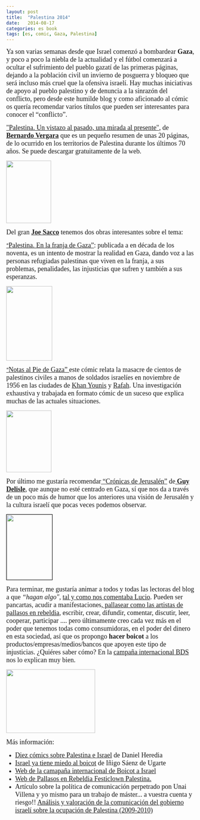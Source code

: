 ```yaml
---
layout: post
title:  "Palestina 2014"
date:   2014-08-17
categories: es book 
tags: [es, comic, Gaza, Palestina]
---
```

<p><span style="font-family:Ubuntu Light;"><span style="font-size:large;">Ya son varias semanas desde que Israel comenzó a bombardear<strong> Gaza</strong>, y poco a poco la niebla de la actualidad y el fútbol comenzará a ocultar el sufrimiento del pueblo gazatí de las primeras páginas, dejando a la población civil un invierno de posguerra y bloqueo que será incluso más cruel que la ofensiva israelí. Hay muchas iniciativas de apoyo al pueblo palestino y de denuncia a la sinrazón del conflicto, pero desde este humilde blog y como aficionado al cómic os quería recomendar varios títulos que pueden ser interesantes para conocer el “conflicto”.</span></span>
  
<span style="font-family:Ubuntu Light;"><span style="font-size:large;"> <a href="http://www.bernardovergara.com/2013/09/palestina-edicion-digital-gratuita.html" target="_blank">"Palestina. Un vistazo al pasado, una mirada al presente"</a>, de <strong><a title="Bernardo Vergara" href="http://www.territoriovergara.es/" target="_blank">Bernardo Vergara</a></strong> que es un pequeño resumen de unas 20 páginas, de lo ocurrido en los territorios de Palestina durante los últimos 70 años. Se puede descargar gratuitamente de la web.  </span></span></p><p><span style="font-family:Ubuntu Light;"><span style="font-size:large;"><a href="http://www.bernardovergara.com/2013/09/palestina-edicion-digital-gratuita.html"><img class="aligncenter" title="Palestina. Un vistazo al pasado, una mirada al presente" src="http://izaroblog.files.wordpress.com/2014/08/a3eb0-palestinaportada.jpg" alt="" width="120" height="167" /></a></span></span></p><p><span style="font-family:Ubuntu Light;"><span style="font-size:large;">Del gran <strong><a title="Joe Sacco" href="http://es.wikipedia.org/wiki/Joe_Sacco" target="_blank">Joe Sacco</a></strong> tenemos dos obras interesantes sobre el tema: </span></span></p><p><a title="Palestina.En la franja de Gaza." href="http://siguealconejoblanco.es/comics/criticas/palestina-en-la-franja-de-gaza-joe-sacco/" target="_blank">“</a><span style="font-family:Ubuntu Light;"><span style="font-size:large;"><a title="Palestina.En la franja de Gaza." href="http://siguealconejoblanco.es/comics/criticas/palestina-en-la-franja-de-gaza-joe-sacco/" target="_blank">Palestina. En la franja de Gaza”</a>: publicada a en década de los noventa, es un intento de mostrar la realidad en Gaza, dando voz a las personas refugiadas palestinas que viven en la franja, a sus problemas, penalidades, las injusticias que sufren y también a sus esperanzas.</span></span></p><p><span style="font-family:Ubuntu Light;"><span style="font-size:large;"><a href="http://siguealconejoblanco.es/comics/criticas/palestina-en-la-franja-de-gaza-joe-sacco/"><img class="aligncenter" src="http://siguealconejoblanco.es/comics/wp-content/uploads/2013/04/palestina-joe-sacco-186x300.jpg" alt="" width="123" height="199" /></a></span></span></p><p><a title="Notas al pie de Gaza" href="http://www.entrecomics.com/?p=43618" target="_blank">“</a><span style="font-family:Ubuntu Light;"><span style="font-size:large;"><a title="Notas al pie de Gaza" href="http://www.entrecomics.com/?p=43618" target="_blank">Notas al Pie de Gaza” </a>este cómic relata la masacre de cientos de palestinos civiles a manos de soldados israelíes en noviembre de 1956 en las ciudades de <a title="Khan Younis" href="http://en.wikipedia.org/wiki/Khan_Yunis_massacre" target="_blank">Khan Younis</a> y <a title="Rafah" href="http://en.wikipedia.org/wiki/Rafah_massacre" target="_blank">Rafah</a>. Una investigación exhaustiva y trabajada en formato cómic de un suceso que explica muchas de las actuales situaciones.</span></span></p><p><span style="font-family:Ubuntu Light;"><span style="font-size:large;"> <a href="http://www.entrecomics.com/?p=43618" target="_blank"><img class="aligncenter" src="http://www.entrecomics.com/wp-content/uploads/2010/03/notas.jpg" alt="" width="121" height="165" /></a></span></span></p><p><span style="font-family:Ubuntu Light;"><span style="font-size:large;">Por último me gustaría recomendar<a title="Crónicas de Jerusalén" href="http://izaroblog.com/2012/04/22/cronicas-de-jerusalen/" target="_blank"> “Crónicas de Jerusalén”</a> de<strong><a title="Guy Delisle" href="http://www.guydelisle.com/" target="_blank"> Guy Delisle</a></strong>, que aunque no esté centrado en Gaza, sí que nos da a través de un poco más de humor que los anteriores una visión de Jerusalén y la cultura israelí que pocas veces podemos observar.</span></span></p><p><span style="font-family:Ubuntu Light;"><span style="font-size:large;"><a href="http://izaroblog.com/2012/04/22/cronicas-de-jerusalen/" target="_blank"><img class="aligncenter" style="border:1px solid #000000;" src="http://www.astiberri.com/media/contenidos/catalogo/portadas/fichas/cronicasdejerusalen.jpg" alt="" width="122" height="174" /></a> </span></span></p><p><span style="font-family:Ubuntu Light;"><span style="font-size:large;">Para terminar, me gustaría animar a todos y todas las lectoras del blog a que <em>“hagan algo"</em>, <a title="¡Hay que hacer!" href="http://izaroblog.com/2014/04/24/hay-que-hacer/" target="_blank">tal y como nos comentaba Lucio</a>. Pueden ser pancartas, acudir a manifestaciones,<a title="Pallasos en Rebeldia" href="http://www.pallasosenrebeldia.org/" target="_blank"> pallasear como las artistas de pallasos en rebeldia</a>, escribir, crear, difundir, comentar, discutir, leer, cooperar, participar .... pero últimamente creo cada vez más en el poder que tenemos todas como consumidoras, en el poder del dinero en esta sociedad, así que os propongo <strong>hacer boicot</strong> a los productos/empresas/medios/bancos que apoyen este tipo de injusticias. ¿Quiéres saber cómo? En la <a title="Boicot Israel" href="http://boicotisrael.net/" target="_blank">campaña internacional BDS</a> nos lo explican muy bien.</span></span></p><p><img class="aligncenter" src="http://muslimvillage.com/wp-content/uploads/2014/07/boycott_israel.jpg" alt="" width="238" height="170" /></p><p><span style="font-family:Ubuntu Light;"><span style="font-size:large;">Más información:</span></span></p><ul><li><span style="font-family:Ubuntu Light;"><span style="font-size:large;"><a href="http://danielheredia.com/diez-comics-sobre-palestina-e-israel-historietas-sobre-un-territorio-disputado-por-dos-pueblos-desde-hace-milenios/" target="_blank">Diez cómics sobre Palestina e Israel</a> de Daniel Heredia</span></span></li><li><span style="font-family:Ubuntu Light;"><span style="font-size:large;"><a title="Israel ya tiene miedo al boicot" href="http://www.guerraeterna.com/israel-ya-tiene-miedo-del-boicot/" target="_blank"> Israel ya tiene miedo al boicot</a> de Iñigo Sáenz de Ugarte</span></span></li><li><span style="font-family:Ubuntu Light;"><span style="font-size:large;"><a title="BSD" href="http://boicotisrael.net/" target="_blank">Web de la camapaña internacional de Boicot a Israel</a></span></span></li><li><span style="font-family:Ubuntu Light;"><span style="font-size:large;"><a title="Festiclown Palestina" href="http://www.pallasosenrebeldia.org/2011/07/22/festiclown-palestina-2011/" target="_blank">Web de Pallasos en Rebeldia Festiclown Palestina.</a><br /> </span></span></li><li><span style="font-family:Ubuntu Light;"><span style="font-size:large;">Artículo sobre la política de comunicación perpetrado pon Unai Villena y yo mismo para un trabajo de máster... a vuestra cuenta y riesgo!!  <a title="Análisis y valoración de la comunicación del gobierno israelí sobre la ocupación de Palestina (2009-2010)" href="http://izaroblog.files.wordpress.com/2012/11/palestina-u-villena-i-basurko.pdf" target="_blank">Análisis y valoración de la comunicación del gobierno israelí sobre la ocupación de Palestina (2009-2010)</a></span></span></li></ul><p> </p>
